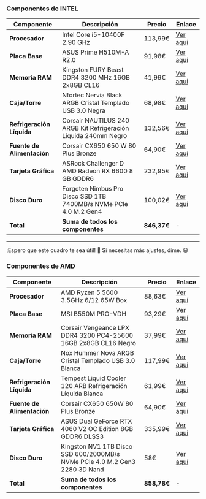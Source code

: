 ### Componentes de INTEL

| Componente | Descripción | Precio | Enlace |
|------------|-------------|--------|--------|
| **Procesador** | Intel Core i5-10400F 2.90 GHz | 113,99€ | [Ver aquí](https://www.pccomponentes.com/intel-core-i5-10400f-290-ghz) |
| **Placa Base** | ASUS Prime H510M-A R2.0 | 91,98€ | [Ver aquí](https://www.pccomponentes.com/asus-prime-h510m-a-r20) |
| **Memoria RAM** | Kingston FURY Beast DDR4 3200 MHz 16GB 2x8GB CL16 | 41,99€ | [Ver aquí](https://www.pccomponentes.com/kingston-fury-beast-ddr4-3200-mhz-16gb-2x8gb-cl16) |
| **Caja/Torre** | Nfortec Nervia Black ARGB Cristal Templado USB 3.0 Negra | 68,98€ | [Ver aquí](https://www.pccomponentes.com/nfortec-nervia-black-argb-cristal-templado-usb-30-negra) |
| **Refrigeración Líquida** | Corsair NAUTILUS 240 ARGB Kit Refrigeración Líquida 240mm Negro | 132,56€ | [Ver aquí](https://www.pccomponentes.com/corsair-nautilus-240-rs-argb-kit-refrigeracion-liquida-240mm-negro) |
| **Fuente de Alimentación** | Corsair CX650 650 W 80 Plus Bronze | 64,90€ | [Ver aquí](https://www.pccomponentes.com/corsair-cx650-650-w-80-plus-bronze) |
| **Tarjeta Gráfica** | ASRock Challenger D AMD Radeon RX 6600 8 GB GDDR6 | 232,95€ | [Ver aquí](https://www.pccomponentes.com/asrock-challenger-d-amd-radeon-rx-6600-8-gb-gddr6) |
| **Disco Duro** | Forgoten Nimbus Pro Disco SSD 1TB 7400MB/s NVMe PCIe 4.0 M.2 Gen4 | 100,02€ | [Ver aquí](https://www.pccomponentes.com/disco-duro-forgeon-nimbus-pro-disco-ssd-1tb-7400mb-s-nvme-pcie-40-m2-gen4) |
| **Total** | **Suma de todos los componentes** | **846,37€** | - |

---

¡Espero que este cuadro te sea útil! 🚀 Si necesitas más ajustes, dime. 😃  



### Componentes de AMD

| Componente | Descripción | Precio | Enlace |
|------------|-------------|--------|--------|
| **Procesador** | AMD Ryzen 5 5600 3.5GHz 6/12 65W Box | 88,63€ | [Ver aquí](https://www.pccomponentes.com/amd-ryzen-5-5600-35ghz-box) |
| **Placa Base** | MSI B550M PRO-VDH | 93,29€ | [Ver aquí](http://pccomponentes.com/msi-b550m-pro-vdh) |
| **Memoria RAM** | Corsair Vengeance LPX DDR4 3200 PC4-25600 16GB 2x8GB CL16 Negro | 37,99€ | [Ver aquí](https://www.pccomponentes.com/corsair-vengeance-lpx-ddr4-3200-pc4-25600-16gb-2x8gb-cl16-negro) |
| **Caja/Torre** | Nox Hummer Nova ARGB Cristal Templado USB 3.0 Blanca | 117,99€ | [Ver aquí](https://www.pccomponentes.com/nox-hummer-nova-argb-cristal-templado-usb-30-blanca) |
| **Refrigeración Líquida** | Tempest Liquid Cooler 120 ARB Refrigeración Líquida Blanca | 61,99€ | [Ver aquí](https://www.pccomponentes.com/tempest-liquid-cooler-120-arb-refrigeracion-liquida-blanca) |
| **Fuente de Alimentación** | Corsair CX650 650W 80 Plus Bronze | 64,90€ | [Ver aquí](https://www.pccomponentes.com/corsair-cx650-650-w-80-plus-bronze) |
| **Tarjeta Gráfica** | ASUS Dual GeForce RTX 4060 V2 OC Edition 8GB GDDR6 DLSS3 | 335,99€ | [Ver aquí](https://www.pccomponentes.com/asus-dual-geforce-rtx-4060-v2-oc-edition-8gb-gddr6-dlss3) |
| **Disco Duro** | Kingston NV1 1TB Disco SSD 600/2000MB/s NVMe PCIe 4.0 M.2 Gen3 2280 3D Nand | 58€ | [Ver aquí](https://www.pccomponentes.com/kingston-nv1-1tb-disco-ssd-600-2000mb-s-nvme-pcie-40-m2-gen3-2280-3d-nand) |
| **Total** | **Suma de todos los componentes** | **858,78€** | - |



